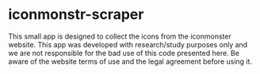 # iconmonstr-scraper

This small app is designed to collect the icons from the iconmonster website.
This app was developed with research/study purposes only and we are not responsible for the bad use of this code presented here. 
Be aware of the website terms of use and the legal agreement before using it.
